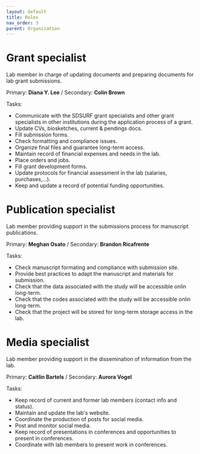 ```yaml
---
layout: default
title: Roles
nav_order: 3
parent: Organization
---
```


# Grant specialist
Lab member in charge of updating documents and preparing documents for lab grant submissions.

Primary: **Diana Y. Lee** / Secondary: **Colin Brown**

Tasks:
+ Communicate with the SDSURF grant specialists and other grant specialists in other institutions during the application process of a grant.
+ Update CVs, biosketches, current & pendings docs.
+ Fill submission forms.
+ Check formatting and compliance issues.
+ Organize final files and guarantee long-term access.
+ Maintain record of financial expenses and needs in the lab.
+ Place orders and jobs.
+ Fill grant development forms.
+ Update protocols for financial assessment in the lab (salaries, purchases,...).
+ Keep and update a record of potential funding opportunities.


# Publication specialist
Lab member providing support in the submissions process for manuscript publications.

Primary: **Meghan Osato** / Secondary: **Brandon Ricafrente**

Tasks:
+ Check manuscript formating and compliance with submission site.
+ Provide best practices to adapt the manuscript and materials for submission.
+ Check that the data associated with the study will be accessible onlin long-term.
+ Check that the codes associated with the study will be accessible onlin long-term.
+ Check that the project will be stored for long-term storage access in the lab.


# Media specialist
Lab member providing support in the dissemination of information from the lab.

Primary: **Caitlin Bartels** /  Secondary: **Aurora Vogel**

Tasks:
+ Keep record of current and former lab members (contact info and status).
+ Maintain and update the lab's website.
+ Coordinate the production of posts for social media.
+ Post and monitor social media.
+ Keep record of presentations in conferences and opportunities to present in conferences.
+ Coordinate with lab members to present work in conferences.

